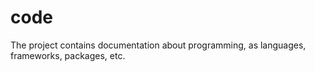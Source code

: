 # code
The project contains documentation about programming, as languages, frameworks, packages, etc.
